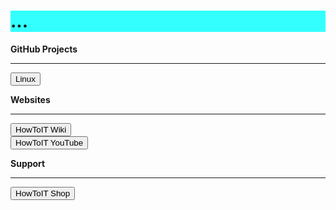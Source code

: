 <html>
  <head>
    <h1 style="background-color:rgb(51, 255, 255);">...</h1>
    <title>Title of the document</title>
  </head>
  <body>
   <p>
    <p><b>GitHub Projects</b></p>
    
   <hr>
    
   <button class="btn btn-success" onclick=" window.open('https://github.com/LoadingStill/Linux')','_blank')"> Linux </button>
   </p>
    
    
    
   <p><b>Websites</b></p>
    
   <hr>
    
   <button class="btn btn-success" onclick=" window.open('https://www.howtoit.wiki','_blank')"> HowToIT Wiki</button> 
  <br>
   <button class="btn btn-success" onclick=" window.open('https://www.youtube.com/channel/UCUzFtzmd4sLHOVTDylEoygQ','_blank')"> HowToIT YouTube</button>
  <br>
    
    
   <p><b>Support</b></p>
    
   <hr>
    
   <button class="btn btn-success" onclick=" window.open('https://www.howtoit.shop','_blank')"> HowToIT Shop</button>
  </body>
</html>
